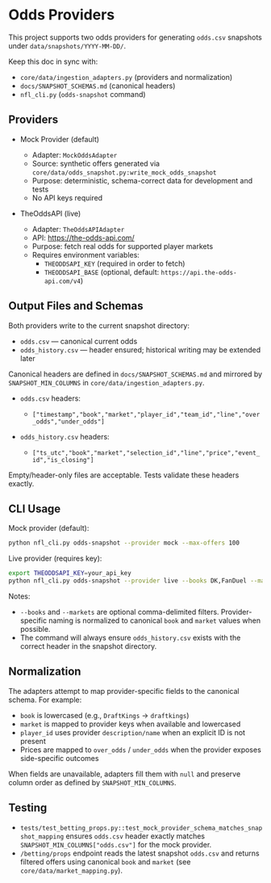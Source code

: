 # Odds Providers

This project supports two odds providers for generating `odds.csv` snapshots under `data/snapshots/YYYY-MM-DD/`.

Keep this doc in sync with:
- `core/data/ingestion_adapters.py` (providers and normalization)
- `docs/SNAPSHOT_SCHEMAS.md` (canonical headers)
- `nfl_cli.py` (`odds-snapshot` command)

## Providers

- Mock Provider (default)
  - Adapter: `MockOddsAdapter`
  - Source: synthetic offers generated via `core/data/odds_snapshot.py:write_mock_odds_snapshot`
  - Purpose: deterministic, schema-correct data for development and tests
  - No API keys required

- TheOddsAPI (live)
  - Adapter: `TheOddsAPIAdapter`
  - API: https://the-odds-api.com/
  - Purpose: fetch real odds for supported player markets
  - Requires environment variables:
    - `THEODDSAPI_KEY` (required in order to fetch)
    - `THEODDSAPI_BASE` (optional, default: `https://api.the-odds-api.com/v4`)

## Output Files and Schemas

Both providers write to the current snapshot directory:

- `odds.csv` — canonical current odds
- `odds_history.csv` — header ensured; historical writing may be extended later

Canonical headers are defined in `docs/SNAPSHOT_SCHEMAS.md` and mirrored by `SNAPSHOT_MIN_COLUMNS` in `core/data/ingestion_adapters.py`.

- `odds.csv` headers:
  - `["timestamp","book","market","player_id","team_id","line","over_odds","under_odds"]`

- `odds_history.csv` headers:
  - `["ts_utc","book","market","selection_id","line","price","event_id","is_closing"]`

Empty/header-only files are acceptable. Tests validate these headers exactly.

## CLI Usage

Mock provider (default):

```bash
python nfl_cli.py odds-snapshot --provider mock --max-offers 100
```

Live provider (requires key):

```bash
export THEODDSAPI_KEY=your_api_key
python nfl_cli.py odds-snapshot --provider live --books DK,FanDuel --markets "Passing Yards,Receptions" --max-offers 250
```

Notes:
- `--books` and `--markets` are optional comma-delimited filters. Provider-specific naming is normalized to canonical `book` and `market` values when possible.
- The command will always ensure `odds_history.csv` exists with the correct header in the snapshot directory.

## Normalization

The adapters attempt to map provider-specific fields to the canonical schema. For example:
- `book` is lowercased (e.g., `DraftKings` → `draftkings`)
- `market` is mapped to provider keys when available and lowercased
- `player_id` uses provider `description/name` when an explicit ID is not present
- Prices are mapped to `over_odds` / `under_odds` when the provider exposes side-specific outcomes

When fields are unavailable, adapters fill them with `null` and preserve column order as defined by `SNAPSHOT_MIN_COLUMNS`.

## Testing

- `tests/test_betting_props.py::test_mock_provider_schema_matches_snapshot_mapping` ensures `odds.csv` header exactly matches `SNAPSHOT_MIN_COLUMNS["odds.csv"]` for the mock provider.
- `/betting/props` endpoint reads the latest snapshot `odds.csv` and returns filtered offers using canonical `book` and `market` (see `core/data/market_mapping.py`).
